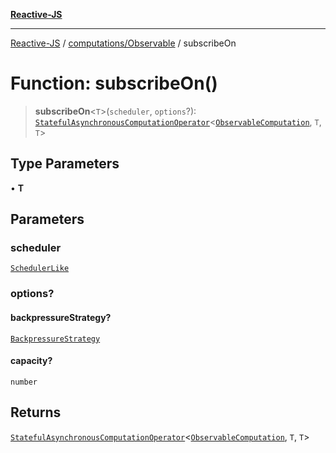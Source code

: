 [**Reactive-JS**](../../../README.md)

***

[Reactive-JS](../../../README.md) / [computations/Observable](../README.md) / subscribeOn

# Function: subscribeOn()

> **subscribeOn**\<`T`\>(`scheduler`, `options`?): [`StatefulAsynchronousComputationOperator`](../../type-aliases/StatefulAsynchronousComputationOperator.md)\<[`ObservableComputation`](../interfaces/ObservableComputation.md), `T`, `T`\>

## Type Parameters

• **T**

## Parameters

### scheduler

[`SchedulerLike`](../../../utils/interfaces/SchedulerLike.md)

### options?

#### backpressureStrategy?

[`BackpressureStrategy`](../../../utils/type-aliases/BackpressureStrategy.md)

#### capacity?

`number`

## Returns

[`StatefulAsynchronousComputationOperator`](../../type-aliases/StatefulAsynchronousComputationOperator.md)\<[`ObservableComputation`](../interfaces/ObservableComputation.md), `T`, `T`\>
